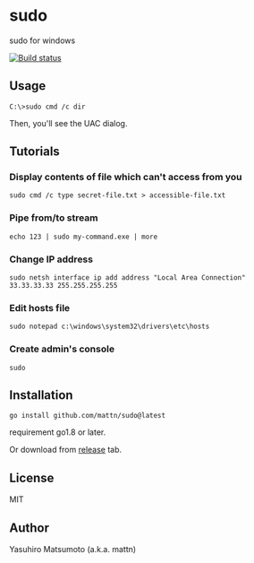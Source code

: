 # sudo

sudo for windows

[![Build status](https://ci.appveyor.com/api/projects/status/xyxiefgm9giyags3?svg=true)](https://ci.appveyor.com/project/mattn/sudo)

## Usage

```
C:\>sudo cmd /c dir
```

Then, you'll see the UAC dialog.

## Tutorials

### Display contents of file which can't access from you

```
sudo cmd /c type secret-file.txt > accessible-file.txt
```

### Pipe from/to stream

```
echo 123 | sudo my-command.exe | more
```

### Change IP address

```
sudo netsh interface ip add address "Local Area Connection" 33.33.33.33 255.255.255.255
```

### Edit hosts file

```
sudo notepad c:\windows\system32\drivers\etc\hosts
```

### Create admin's console

```
sudo
```

## Installation

```
go install github.com/mattn/sudo@latest
```

requirement go1.8 or later.

Or download from [release](https://github.com/mattn/sudo/releases) tab.

## License

MIT

## Author

Yasuhiro Matsumoto (a.k.a. mattn)
